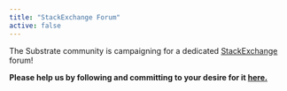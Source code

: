 ```yaml
---
title: "StackExchange Forum"
active: false
---
```


The Substrate community is campaigning for a dedicated [StackExchange](https://area51.stackexchange.com/proposals/126136/substrate-blockchain-framework) forum!

**Please help us by following and committing to your desire for it [here.](https://area51.stackexchange.com/proposals/126136/substrate-blockchain-framework)**
